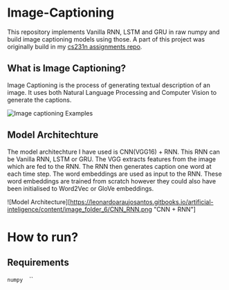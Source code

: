 # Image-Captioning
This repository implements Vanilla RNN, LSTM and GRU in raw numpy and build image captioning models using those. A part of this project was originally build in my [cs231n assignments repo](https://github.com/divyanshj16/cs231n/tree/master/assignment3).

## What is Image Captioning?
Image Captioning is the process of generating textual description of an image. It uses both Natural Language Processing and Computer Vision to generate the captions.

![Image captioning Examples][im-examples]

[im-examples]: https://cdn-images-1.medium.com/max/1600/1*6BFOIdSHlk24Z3DFEakvnQ.png "Some Captioned Image Examples"

## Model Architechture

The model architechture I have used is CNN(VGG16) + RNN. This RNN can be Vanilla RNN, LSTM or GRU.
The VGG extracts features from the image which are fed to the RNN. The RNN then generates caption one word at each time step. The word embeddings are used as input to the RNN. These word embeddings are trained from scratch however they could also have been initialised to Word2Vec or GloVe embeddings.

![Model Architecture][https://leonardoaraujosantos.gitbooks.io/artificial-inteligence/content/image_folder_6/CNN_RNN.png "CNN + RNN"]

# How to run?

## Requirements

`numpy`
``
``
``

